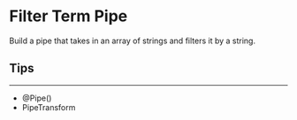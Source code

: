 # Filter Term Pipe

Build a pipe that takes in an array of strings and filters it by a string.

## Tips
---
- @Pipe()
- PipeTransform
